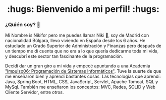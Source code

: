 <div align="center">
    <h1>:hugs: Bienvenido a mi perfil! :hugs:</h1>
</div>

### ¿Quién soy? :thinking:
Mi Nombre is Nikifor pero me puedes llamar Niki :wave:, soy de Madrid con nacionalidad Búlgara, llevo viviendo en España desde los 6 años. He estudiado un Grado Superior de Administración y Finanzas pero después de un tiempo me dí cuenta que no era a lo que quería dedicarme toda mi vida, y descubrí este sector tan fascinante de la programación. 

Decidí dar un gran giro a mi vida y empecé apuntando a una Academia ["Impulso06: Programación de Sistemas Informáticos"](https://impulso06.com/). Tuve la suerte de que me enseñaron bien y aprendí bastantes cosas. Las tecnologías que aprendí: Java, Spring Boot, HTML, CSS, JavaScript, Servlet, Apache Tomcat, SQL y MySql. También me enseñaron los conceptos: MVC, Redes, SOLID y Web Cliente Servidor, entre otros.   
<!--
**NikiDevelop/NikiDevelop** is a ✨ _special_ ✨ repository because its `README.md` (this file) appears on your GitHub profile.

Here are some ideas to get you started:

- 🔭 I’m currently working on ...
- 🌱 I’m currently learning ...
- 👯 I’m looking to collaborate on ...
- 🤔 I’m looking for help with ...
- 💬 Ask me about ...
- 📫 How to reach me: ...
- 😄 Pronouns: ...
- ⚡ Fun fact: ...
-->
